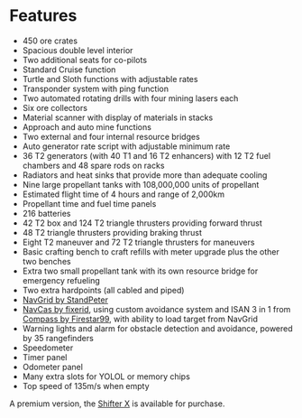 # Features

- 450 ore crates
- Spacious double level interior
- Two additional seats for co-pilots
- Standard Cruise function
- Turtle and Sloth functions with adjustable rates
- Transponder system with ping function
- Two automated rotating drills with four mining lasers each
- Six ore collectors
- Material scanner with display of materials in stacks
- Approach and auto mine functions
- Two external and four internal resource bridges
- Auto generator rate script with adjustable minimum rate
- 36 T2 generators (with 40 T1 and 16 T2 enhancers) with 12 T2 fuel chambers and 48 spare rods on racks
- Radiators and heat sinks that provide more than adequate cooling
- Nine large propellant tanks with 108,000,000 units of propellant
- Estimated flight time of 4 hours and range of 2,000km
- Propellant time and fuel time panels
- 216 batteries
- 42 T2 box and 124 T2 triangle thrusters providing forward thrust
- 48 T2 triangle thrusters providing braking thrust
- Eight T2 maneuver and 72 T2 triangle thrusters for maneuvers
- Basic crafting bench to craft refills with meter upgrade plus the other two benches
- Extra two small propellant tank with its own resource bridge for emergency refueling
- Two extra hardpoints (all cabled and piped)
- [NavGrid by StandPeter](https://github.com/pcbennion/starbase-navgrid)
- [NavCas by fixerid](https://github.com/fixerid/sb-projects/tree/main/NavCas), using custom avoidance system and ISAN 3 in 1 from [Compass by Firestar99](https://gitlab.com/Firestar99/yolol/-/blob/master/src/compass/README.md), with ability to load target from NavGrid
- Warning lights and alarm for obstacle detection and avoidance, powered by 35 rangefinders
- Speedometer
- Timer panel
- Odometer panel
- Many extra slots for YOLOL or memory chips
- Top speed of 135m/s when empty

<nord-banner>

A premium version, the [Shifter X](../shifter-x) is available for purchase.

</nord-banner>
